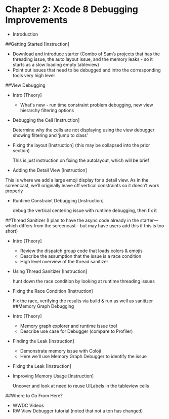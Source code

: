# Chapter 2: Xcode 8 Debugging Improvements

* Introduction

##Getting Started [Instruction]
  
  * Download and introduce starter (Combo of Sam’s projects that has the threading issue, the auto layout issue, and the memory leaks - so it starts as a slow loading empty tableview)
  * Point out issues that need to be debugged and intro the corresponding tools very high level

##View Debugging
  * Intro [Theory]
    * What's new - run time constraint problem debugging, new view hierarchy filtering options
  * Debugging the Cell [Instruction]

    Determine why the cells are not displaying using the view debugger showing filtering and ‘jump to class’
  * Fixing the layout [Instruction] (this may be collapsed into the prior section)
    
    This is just instruction on fixing the autolayout, which will be brief
  * Adding the Detail View [Instruction]
  
   This is where we add a large emoji display for a detail view.  As in the screencast, we’ll originally leave off vertical constraints so it doesn’t work properly
  * Runtime Constraint Debugging [Instruction]

    debug the vertical centering issue with runtime debugging, then fix it

##Thread Sanitizer 
(I plan to have the async code already in the starter—which differs from the screencast—but may have users add this if this is too short)

* Intro  [Theory]
  * Review the dispatch group code that loads colors & emojis
  * Describe the assumption that the issue is a race condition
  * High level overview of the thread sanitizer
* Using Thread Sanitizer [Instruction]

  hunt down the race condition by looking at runtime threading issues
* Fixing the Race Condition [Instruction]

  Fix the race, verifying the results via build & run as well as sanitizer 
##Memory Graph Debugging
* Intro [Theory]
  * Memory graph explorer and runtime issue tool
  * Describe use case for Debugger (compare to Profiler)
* Finding the Leak [Instruction]
  * Demonstrate memory issue with Coloji
  * Here we’ll use Memory Graph Debugger to identify the issue
* Fixing the Leak [Instruction]
* Improving Memory Usage [Instruction]

  Uncover and look at need to reuse UILabels in the tableview cells

##Where to Go From Here?
* WWDC Videos
* RW View Debugger tutorial (noted that not a ton has changed)




